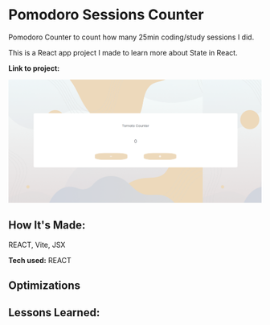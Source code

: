 # Pomodoro Sessions Counter

Pomodoro Counter to count how many 25min coding/study sessions I did.

This is a React app project I made to learn more about State in React.

**Link to project:**

![alt tag](./src/assets/pomodoro-counter.png)

## How It's Made:

REACT, Vite, JSX

**Tech used:** REACT

## Optimizations

## Lessons Learned:
